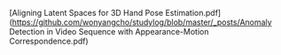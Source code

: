 
 [Aligning Latent Spaces for 3D Hand Pose Estimation.pdf](https://github.com/wonyangcho/studylog/blob/master/_posts/Anomaly Detection in Video Sequence with Appearance-Motion Correspondence.pdf) 







